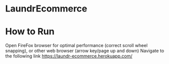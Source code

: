 # LaundrEcommerce

# How to Run

Open FireFox browser for optimal performance (correct scroll wheel snapping), or other web browser (arrow key/page up and down)
Navigate to the following link
https://laundr-ecommerce.herokuapp.com/

